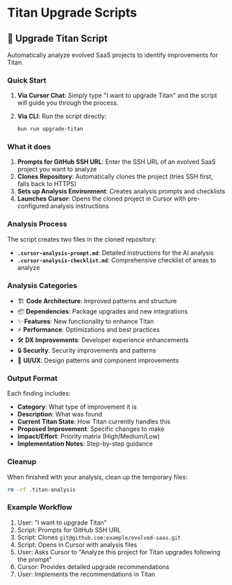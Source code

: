 # Titan Upgrade Scripts

## 🚀 Upgrade Titan Script

Automatically analyze evolved SaaS projects to identify improvements for Titan.

### Quick Start

1. **Via Cursor Chat**: Simply type "I want to upgrade Titan" and the script will guide you through the process.

2. **Via CLI**: Run the script directly:
   ```bash
   bun run upgrade-titan
   ```

### What it does

1. **Prompts for GitHub SSH URL**: Enter the SSH URL of an evolved SaaS project you want to analyze
2. **Clones Repository**: Automatically clones the project (tries SSH first, falls back to HTTPS)
3. **Sets up Analysis Environment**: Creates analysis prompts and checklists
4. **Launches Cursor**: Opens the cloned project in Cursor with pre-configured analysis instructions

### Analysis Process

The script creates two files in the cloned repository:

- **`.cursor-analysis-prompt.md`**: Detailed instructions for the AI analysis
- **`.cursor-analysis-checklist.md`**: Comprehensive checklist of areas to analyze

### Analysis Categories

- 🏗️ **Code Architecture**: Improved patterns and structure
- 📦 **Dependencies**: Package upgrades and new integrations  
- ✨ **Features**: New functionality to enhance Titan
- ⚡ **Performance**: Optimizations and best practices
- 🛠️ **DX Improvements**: Developer experience enhancements
- 🔒 **Security**: Security improvements and patterns
- 🎨 **UI/UX**: Design patterns and component improvements

### Output Format

Each finding includes:
- **Category**: What type of improvement it is
- **Description**: What was found
- **Current Titan State**: How Titan currently handles this
- **Proposed Improvement**: Specific changes to make
- **Impact/Effort**: Priority matrix (High/Medium/Low)
- **Implementation Notes**: Step-by-step guidance

### Cleanup

When finished with your analysis, clean up the temporary files:
```bash
rm -rf .titan-analysis
```

### Example Workflow

1. User: "I want to upgrade Titan"
2. Script: Prompts for GitHub SSH URL
3. Script: Clones `git@github.com:example/evolved-saas.git`
4. Script: Opens in Cursor with analysis files
5. User: Asks Cursor to "Analyze this project for Titan upgrades following the prompt"
6. Cursor: Provides detailed upgrade recommendations
7. User: Implements the recommendations in Titan 